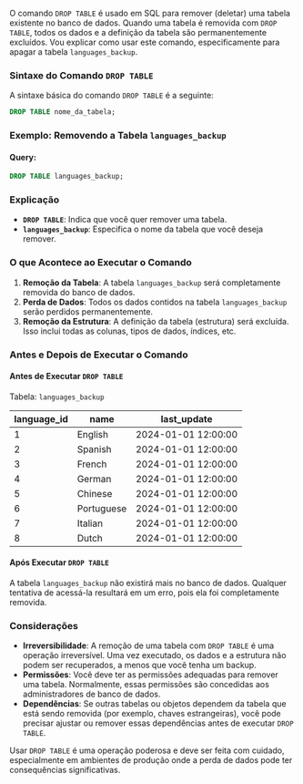 O comando `DROP TABLE` é usado em SQL para remover (deletar) uma tabela existente no banco de dados. Quando uma tabela é removida com `DROP TABLE`, todos os dados e a definição da tabela são permanentemente excluídos. Vou explicar como usar este comando, especificamente para apagar a tabela `languages_backup`.

### Sintaxe do Comando `DROP TABLE`

A sintaxe básica do comando `DROP TABLE` é a seguinte:

```sql
DROP TABLE nome_da_tabela;
```

### Exemplo: Removendo a Tabela `languages_backup`

#### Query:

```sql
DROP TABLE languages_backup;
```

### Explicação

- **`DROP TABLE`**: Indica que você quer remover uma tabela.
- **`languages_backup`**: Especifica o nome da tabela que você deseja remover.

### O que Acontece ao Executar o Comando

1. **Remoção da Tabela**: A tabela `languages_backup` será completamente removida do banco de dados.
2. **Perda de Dados**: Todos os dados contidos na tabela `languages_backup` serão perdidos permanentemente.
3. **Remoção da Estrutura**: A definição da tabela (estrutura) será excluída. Isso inclui todas as colunas, tipos de dados, índices, etc.

### Antes e Depois de Executar o Comando

#### Antes de Executar `DROP TABLE`

Tabela: `languages_backup`

| language_id | name       | last_update          |
|-------------|------------|----------------------|
| 1           | English    | 2024-01-01 12:00:00  |
| 2           | Spanish    | 2024-01-01 12:00:00  |
| 3           | French     | 2024-01-01 12:00:00  |
| 4           | German     | 2024-01-01 12:00:00  |
| 5           | Chinese    | 2024-01-01 12:00:00  |
| 6           | Portuguese | 2024-01-01 12:00:00  |
| 7           | Italian    | 2024-01-01 12:00:00  |
| 8           | Dutch      | 2024-01-01 12:00:00  |

#### Após Executar `DROP TABLE`

A tabela `languages_backup` não existirá mais no banco de dados. Qualquer tentativa de acessá-la resultará em um erro, pois ela foi completamente removida.

### Considerações

- **Irreversibilidade**: A remoção de uma tabela com `DROP TABLE` é uma operação irreversível. Uma vez executado, os dados e a estrutura não podem ser recuperados, a menos que você tenha um backup.
- **Permissões**: Você deve ter as permissões adequadas para remover uma tabela. Normalmente, essas permissões são concedidas aos administradores de banco de dados.
- **Dependências**: Se outras tabelas ou objetos dependem da tabela que está sendo removida (por exemplo, chaves estrangeiras), você pode precisar ajustar ou remover essas dependências antes de executar `DROP TABLE`.

Usar `DROP TABLE` é uma operação poderosa e deve ser feita com cuidado, especialmente em ambientes de produção onde a perda de dados pode ter consequências significativas.